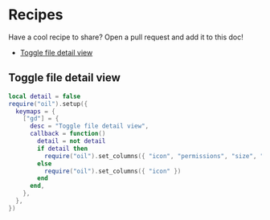 # Recipes

Have a cool recipe to share? Open a pull request and add it to this doc!

<!-- TOC -->

- [Toggle file detail view](#toggle-file-detail-view)

<!-- /TOC -->

## Toggle file detail view

```lua
local detail = false
require("oil").setup({
  keymaps = {
    ["gd"] = {
      desc = "Toggle file detail view",
      callback = function()
        detail = not detail
        if detail then
          require("oil").set_columns({ "icon", "permissions", "size", "mtime" })
        else
          require("oil").set_columns({ "icon" })
        end
      end,
    },
  },
})
```
